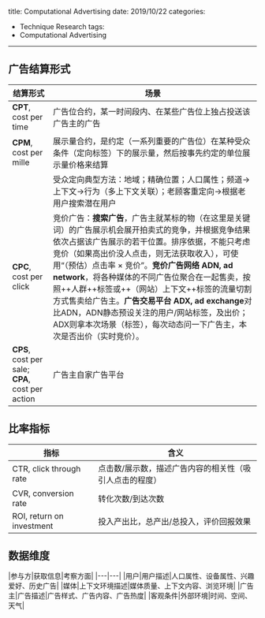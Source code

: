 title: Computational Advertising
date: 2019/10/22
categories:
- Technique Research
tags:
- Computational Advertising
---


## 广告结算形式

|结算形式|场景|
|---|---|
|**CPT**, cost per time|广告位合约，某一时间段内、在某些广告位上独占投送该广告主的广告|
|**CPM**, cost per mille|展示量合约，是约定（一系列重要的广告位）在某种受众条件（定向标签）下的展示量，然后按事先约定的单位展示量价格来结算|
||受众定向典型方法：地域；精确位置；人口属性；频道->上下文->行为（多上下文关联）；老顾客重定向->根据老用户搜索潜在用户|
|**CPC**, cost per click|竞价广告：**搜索广告**，广告主就某标的物（在这里是关键词）的广告展示机会展开拍卖式的竞争，并根据竞争结果依次占据该广告展示的若干位置。排序依据，不能只考虑竞价（如果高出价没人点击，则无法获取收入），可使用“（预估）点击率 $\times$ 竞价”。**竞价广告网络 ADN, ad network**，将各种媒体的不同广告位聚合在一起售卖，按照++人群++标签或++（网站）上下文++标签的流量切割方式售卖给广告主。**广告交易平台 ADX, ad exchange**对比ADN，ADN静态预设关注的用户/网站标签，及出价；ADX则拿本次场景（标签），每次动态问一下广告主，本次是否出价（实时竞价）。|
|**CPS**, cost per sale; **CPA**, cost per action|广告主自家广告平台|


## 比率指标

|指标|含义|
|---|---|
|CTR, click through rate|点击数/展示数，描述广告内容的相关性（吸引人点击的程度）|
|CVR, conversion rate|转化次数/到达次数|
|ROI, return on investment|投入产出比，总产出/总投入，评价回报效果|


## 数据维度

|参与方|获取信息|考察方面|
|---|---|
|用户|用户描述|人口属性、设备属性、兴趣爱好、历史广告|
|媒体|上下文环境描述|媒体质量、上下文内容、浏览环境|
|广告主|广告描述|广告样式、广告内容、广告热度|
|客观条件|外部环境|时间、空间、天气|




